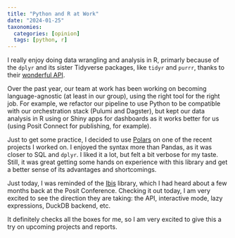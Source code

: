 ```yaml
---
title: "Python and R at Work"
date: "2024-01-25"
taxonomies:
  categories: [opinion]
  tags: [python, r]
---
```


I really enjoy doing data wrangling and analysis in R, primarly because of the `dplyr` and its sister Tidyverse packages, like `tidyr` and `purrr`, thanks to their [wonderful API](https://dplyr.tidyverse.org/).

Over the past year, our team at work has been working on becoming language-agnostic (at least in our group), using the right tool for the right job. For example, we refactor our pipeline to use Python to be compatible with our orchestration stack (Pulumi and Dagster), but kept our data analysis in R using or Shiny apps for dashboards as it works better for us (using Posit Connect for publishing, for example).

Just to get some practice, I decided to use [Polars](https://pola.rs/) on one of the recent projects I worked on. I enjoyed the syntax more than Pandas, as it was closer to SQL and `dplyr`. I liked it a lot, but felt a bit verbose for my taste. Still, it was great getting some hands on experience with this library and get a better sense of its advantages and shortcomings.

Just today, I was reminded of the [Ibis](https://ibis-project.org/) library, which I had heard about a few months back at the Posit Conference. Checking it out today, I am very excited to see the direction they are taking: the API, interactive mode, lazy expressions, DuckDB backend, etc.

It definitely checks all the boxes for me, so I am very excited to give this a try on upcoming projects and reports.

